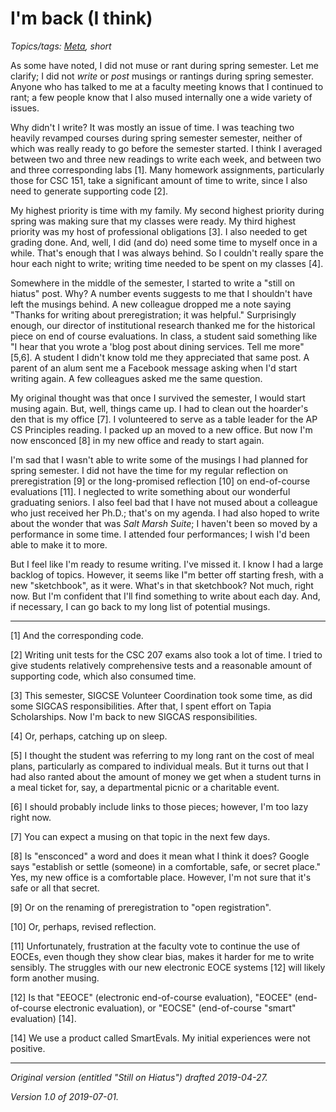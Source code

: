 I'm back (I think)
==================

*Topics/tags: [Meta](index-meta), short*

As some have noted, I did not muse or rant during spring semester.
Let me clarify; I did not *write* or *post* musings or rantings during
spring semester.  Anyone who has talked to me at a faculty meeting knows
that I continued to rant; a few people know that I also mused internally
one a wide variety of issues.

Why didn't I write?  It was mostly an issue of time.  I was teaching
two heavily revamped courses during spring semester semester, neither
of which was really ready to go before the semester started.  I think
I averaged between two and three new readings to write each week, and
between two and three corresponding labs [1].  Many homework assignments,
particularly those for CSC 151, take a significant amount of time to
write, since I also need to generate supporting code [2].

My highest priority is time with my family.  My second highest priority
during spring was making sure that my classes were ready.  My third
highest priority was my host of professional obligations [3].  I also
needed to get grading done.  And, well, I did (and do) need some time
to myself once in a while.  That's enough that I was always behind.
So I couldn't really spare the hour each night to write; writing time
needed to be spent on my classes [4].

Somewhere in the middle of the semester, I started to write a "still on
hiatus" post.  Why?  A number events suggests to me that I shouldn't have
left the musings behind.  A new colleague dropped me a note saying "Thanks
for writing about preregistration; it was helpful."  Surprisingly enough,
our director of institutional research thanked me for the historical piece
on end of course evaluations.  In class, a student said something like
"I hear that you wrote a 'blog post about dining services.  Tell me more"
[5,6].  A student I didn't know told me they appreciated that same post.
A parent of an alum sent me a Facebook message asking when I'd start
writing again.  A few colleagues asked me the same question.

My original thought was that once I survived the semester, I would start
musing again.  But, well, things came up.  I had to clean out the hoarder's
den that is my office [7].  I volunteered to serve as a table leader for the
AP CS Principles reading.  I packed up an moved to a new office.  But
now I'm now ensconced [8] in my new office and ready to start again.

I'm sad that I wasn't able to write some of the musings I had planned for
spring semester.  I did not have the time for my regular reflection on
preregistration [9] or the long-promised reflection [10] on end-of-course
evaluations [11].  I neglected to write something about our wonderful
graduating seniors.  I also feel bad that I have not mused about a
colleague who just received her Ph.D.; that's on my agenda.  I had
also hoped to write about the wonder that was _Salt Marsh Suite_; I
haven't been so moved by a performance in some time.  I attended four
performances; I wish I'd been able to make it to more.

But I feel like I'm ready to resume writing.  I've missed it.  I know I
had a large backlog of topics.  However, it seems like I"m better off
starting fresh, with a new "sketchbook", as it were.  What's in that
sketchbook?  Not much, right now.  But I'm confident that I'll find
something to write about each day.  And, if necessary, I can go back
to my long list of potential musings.

---

[1] And the corresponding code.

[2] Writing unit tests for the CSC 207 exams also took a lot of
time. I tried to give students relatively comprehensive tests and
a reasonable amount of supporting code, which also consumed time.

[3] This semester, SIGCSE Volunteer Coordination took some time, as
did some SIGCAS responsibilities.  After that, I spent effort on Tapia
Scholarships.  Now I'm back to new SIGCAS responsibilities.

[4] Or, perhaps, catching up on sleep.

[5] I thought the student was referring to my long rant on the cost
of meal plans, particularly as compared to individual meals.  But it
turns out that I had also ranted about the amount of money we get when
a student turns in a meal ticket for, say, a departmental picnic or
a charitable event.

[6] I should probably include links to those pieces; however, I'm too
lazy right now.

[7] You can expect a musing on that topic in the next few days.

[8] Is "ensconced" a word and does it mean what I think it does?
Google says "establish or settle (someone) in a comfortable, safe, or
secret place."  Yes, my new office is a comfortable place.  However,
I'm not sure that it's safe or all that secret.

[9] Or on the renaming of preregistration to "open registration".

[10] Or, perhaps, revised reflection.

[11] Unfortunately, frustration at the faculty vote to continue the use
of EOCEs, even though they show clear bias, makes it harder for me to 
write sensibly.  The struggles with our new electronic EOCE systems [12]
will likely form another musing.

[12] Is that "EEOCE" (electronic end-of-course evaluation),
"EOCEE" (end-of-course electronic evaluation), or "EOCSE" (end-of-course
"smart" evaluation) [14].

[14] We use a product called SmartEvals.  My initial experiences were not
positive.

---

*Original version (entitled "Still on Hiatus") drafted 2019-04-27.*

*Version 1.0 of 2019-07-01.*
